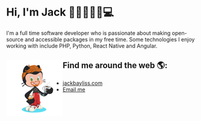# Hi, I'm Jack 🤙🏻👨🏻‍🦰💻
I'm a full time software developer who is passionate about making open-source and accessible packages in my free time.  Some technologies I enjoy working with include PHP, Python,  React Native and Angular.

## Find me around the web 🌎:<a href="https://github.com/sponsors/jackbayliss"><img align="left" width="150" height="150" padding="25" src="https://github.com/jackbayliss/jackbayliss/blob/master/octocat.png?raw=true"></a>
-    <a href="https://jackbayliss.com">jackbayliss.com</a>
-    [Email me](mailto:jack@jackbayliss.com?subject=[GitHub])
